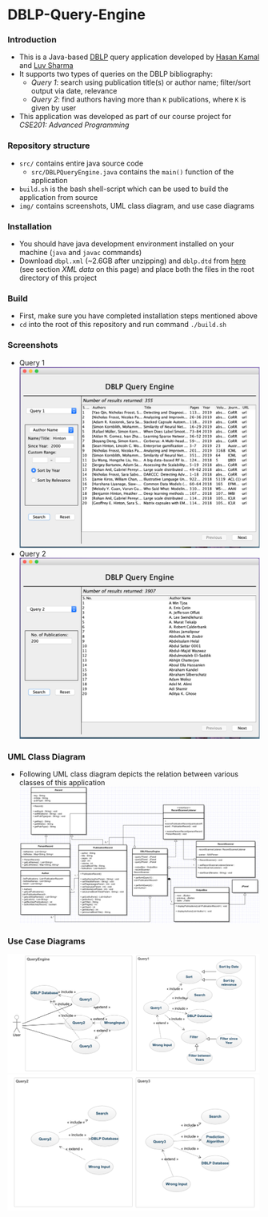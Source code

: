 # DBLP-Query-Engine

### Introduction
- This is a Java-based [DBLP](https://dblp.uni-trier.de/) query application developed by [Hasan Kamal](https://github.com/hasan-kamal) and [Luv Sharma](https://github.com/luv09)
- It supports two types of queries on the DBLP bibliography:
    - _Query 1_: search using publication title(s) or author name; filter/sort output via date, relevance
    - _Query 2_: find authors having more than `K` publications, where `K` is given by user 
- This application was developed as part of our course project for _CSE201: Advanced Programming_

### Repository structure
-  `src/` contains entire java source code
    - `src/DBLPQueryEngine.java` contains the `main()` function of the application
- `build.sh` is the bash shell-script which can be used to build the application from source
- `img/` contains screenshots, UML class diagram, and use case diagrams

### Installation
- You should have java development environment installed on your machine (`java` and `javac` commands)
- Download `dbpl.xml` (~2.6GB after unzipping) and `dblp.dtd` from [here](https://dblp.uni-trier.de/) (see section _XML data_ on this page) and place both the files in the root directory of this project

### Build
- First, make sure you have completed installation steps mentioned above
- `cd` into the root of this repository and run command  `./build.sh`

### Screenshots
- Query 1
    ![query 1](img/screenshot_2.png)
- Query 2
    ![query 2](img/screenshot_3.png)

### UML Class Diagram
- Following UML class diagram depicts the relation between various classes of this application
    ![uml class diagram](img/uml_class_diagram.png)
    
### Use Case Diagrams
![use case diagram 1](img/use_case_diagram_1.png)
![use case diagram 2](img/use_case_diagram_2.png)
